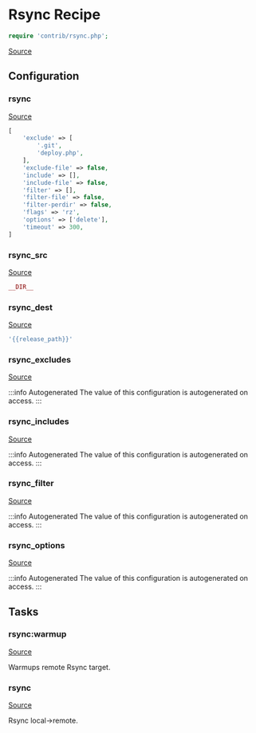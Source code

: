 <!-- DO NOT EDIT THIS FILE! -->
<!-- Instead edit contrib/rsync.php -->
<!-- Then run bin/docgen -->

# Rsync Recipe

```php
require 'contrib/rsync.php';
```

[Source](/contrib/rsync.php)


## Configuration
### rsync
[Source](https://github.com/deployphp/deployer/blob/master/contrib/rsync.php#L120)



```php title="Default value"
[
    'exclude' => [
        '.git',
        'deploy.php',
    ],
    'exclude-file' => false,
    'include' => [],
    'include-file' => false,
    'filter' => [],
    'filter-file' => false,
    'filter-perdir' => false,
    'flags' => 'rz',
    'options' => ['delete'],
    'timeout' => 300,
]
```


### rsync_src
[Source](https://github.com/deployphp/deployer/blob/master/contrib/rsync.php#L136)



```php title="Default value"
__DIR__
```


### rsync_dest
[Source](https://github.com/deployphp/deployer/blob/master/contrib/rsync.php#L137)



```php title="Default value"
'{{release_path}}'
```


### rsync_excludes
[Source](https://github.com/deployphp/deployer/blob/master/contrib/rsync.php#L139)


:::info Autogenerated
The value of this configuration is autogenerated on access.
:::




### rsync_includes
[Source](https://github.com/deployphp/deployer/blob/master/contrib/rsync.php#L154)


:::info Autogenerated
The value of this configuration is autogenerated on access.
:::




### rsync_filter
[Source](https://github.com/deployphp/deployer/blob/master/contrib/rsync.php#L169)


:::info Autogenerated
The value of this configuration is autogenerated on access.
:::




### rsync_options
[Source](https://github.com/deployphp/deployer/blob/master/contrib/rsync.php#L187)


:::info Autogenerated
The value of this configuration is autogenerated on access.
:::





## Tasks

### rsync:warmup
[Source](https://github.com/deployphp/deployer/blob/master/contrib/rsync.php#L199)

Warmups remote Rsync target.




### rsync
[Source](https://github.com/deployphp/deployer/blob/master/contrib/rsync.php#L214)

Rsync local->remote.




